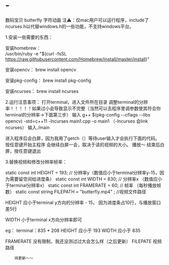 # -
数码宝贝 butterfly 字符动画
注⚠️：仅mac用户可以运行程序，include了ncurses.h以代替windows.h的一些功能，不支持windows平台。


1.安装一些需要的东西：

安装homebrew：  
    /usr/bin/ruby -e "$(curl -fsSL https://raw.githubusercontent.com/Homebrew/install/master/install)"
    
安装opencv：
    brew install opencv
    
安装pkg-config：
    brew install pkg-config
    
安装ncurses：
    brew install ncurses
    
2.运行注意事项：
    打开terminal，进入文件所在目录
    调整terminal的分辨率！！！！！如果过小会导致显示不完整（当然可以去程序里调参数使其符合你terminal的分辨率->下面第三步）
        输入 g++ $(pkg-config --cflags --libs opencv) -std=c++11 -lncurses main1.cpp -o main1    （-lncurses 会link ncurses）
    输入./main
    
   进入程序后会白屏，因为我用了getch（）等待user输入才会执行下面的代码。
        按任意键开始主程序
   会继续白屏一会，取决于读的视频的大小。
   播放～
   结束后白屏，按任意键退出
   
3.替换视频和修改分辨率帧率：

static const int HEIGHT = 193;                      // 分辨率y（数值应小于terminal分辨率y-15，因为需要留空间给进度条）
static const int WIDTH = 830;                       // 分辨率x （数值应小于terminal分辨率x）
static const int FRAMERATE = 60;                    // 帧率 （每秒播放帧数）
static const string FILEPATH = "butterfly.mp4" ;    //视频文件路径
    
HEIGHT 应小于terminal y方向的分辨率 - 15，  因为进度条占10行，与播放窗口差5行

WIDTH  小于terminal x方向分辨率即可

eg： terminal：835 * 208
    HEIGHT 应小于 193
    WIDTH 应小于  835 
    
FRAMERATE   没有限制，我还没测过过大会怎么样（之后更新）
FILEPATE   视频路径

        待更新～～
    

